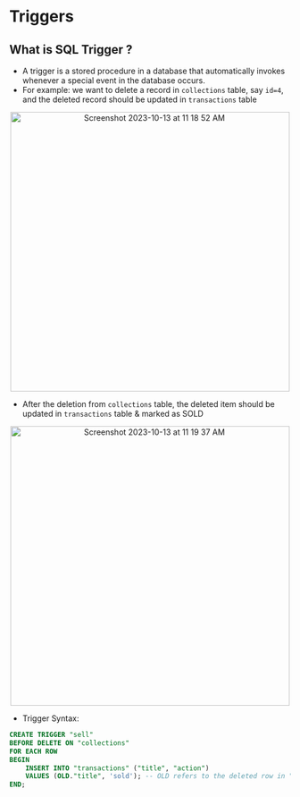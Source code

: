# Triggers
## What is SQL Trigger ?
- A trigger is a stored procedure in a database that automatically invokes whenever a special event in the database occurs.
- For example: we want to delete a record in `collections` table, say `id=4`, and the deleted record should be updated in `transactions` table
<p align="center"><img width="500" alt="Screenshot 2023-10-13 at 11 18 52 AM" src="https://github.com/CodexploreRepo/sql/assets/64508435/9f965496-4e12-4f6a-9d27-651700c4f7b3">
</p>

- After the deletion from `collections` table, the deleted item should be updated in `transactions` table & marked as SOLD
<p align="center"><img width="500" alt="Screenshot 2023-10-13 at 11 19 37 AM" src="https://github.com/CodexploreRepo/sql/assets/64508435/580c99f4-2c88-44ac-8129-6eaacb55993f"></p>

- Trigger Syntax:
```sql
CREATE TRIGGER "sell"
BEFORE DELETE ON "collections"
FOR EACH ROW
BEGIN
    INSERT INTO "transactions" ("title", "action")
    VALUES (OLD."title", 'sold'); -- OLD refers to the deleted row in "collection" table
END;
```

